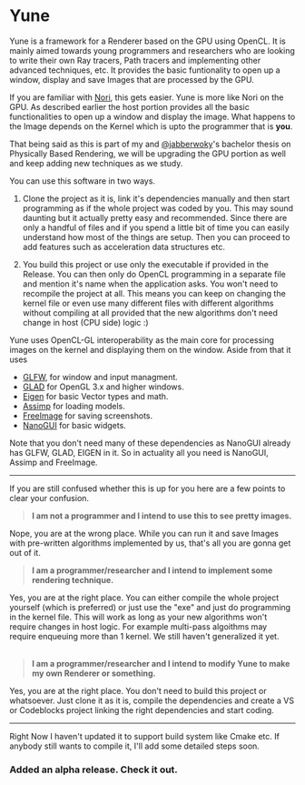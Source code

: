# Yune

Yune is a framework for a Renderer based on the GPU using OpenCL. It is mainly aimed towards young programmers and researchers who are looking to write their own Ray tracers, Path tracers and implementing other advanced techniques, etc. It provides the basic funtionality to open up a window, display and save Images that are processed by the GPU. 

If you are familiar with [Nori](https://github.com/wjakob/nori), this gets easier. Yune is more like Nori on the GPU. As described earlier the host portion provides all the basic functionalities to open up a window and display the image. What happens to the Image depends on the Kernel which is upto the programmer that is **you**.

That being said as this is part of my and [@jabberwoky](https://github.com/jabberw0ky)'s bachelor thesis on Physically Based Rendering, we will be upgrading the GPU portion as well and keep adding new techniques as we study.

You can use this software in two ways.

1. Clone the project as it is, link it's dependencies manually and then start programming as if the whole project was coded by you. This may sound daunting but it actually pretty easy and recommended. Since there are only a handful of files and if you spend a little bit of time you can easily understand how most of the things are setup. Then you can proceed to add features such as acceleration data structures etc.

2. You build this project or use only the executable if provided in the Release. You can then only do OpenCL programming in a separate file and mention it's name when the application asks. You won't need to recompile the project at all. This means you can keep on changing the kernel file or even use many different files with different algorithms without compiling at all provided that the new algorithms don't need change in host (CPU side) logic :)

Yune uses OpenCL-GL interoperability as the main core for processing images on the kernel and displaying them on the window. Aside from that it uses 

* [GLFW](https://github.com/glfw/glfw), for window and input managment.
* [GLAD](https://github.com/Dav1dde/glad) for OpenGL 3.x and higher windows.
* [Eigen](https://github.com/eigenteam/eigen-git-mirror) for basic Vector types and math.
* [Assimp](https://github.com/assimp/assimp) for loading models.
* [FreeImage](http://freeimage.sourceforge.net) for saving screenshots.
* [NanoGUI](https://github.com/wjakob/nanogui) for basic widgets.

Note that you don't need many of these dependencies as NanoGUI already has GLFW, GLAD, EIGEN in it. So in actuality all you need is NanoGUI, Assimp and FreeImage. 

---
If you are still confused whether this is up for you here are a few points to clear your confusion.

>**I am not a programmer and I intend to use this to see pretty images.**

Nope, you are at the wrong place. While you can run it and save Images with pre-written algorithms implemented by us, that's all you are gonna get out of it.
<br/>

>**I am a programmer/researcher and I intend to implement some rendering technique.**

Yes, you are at the right place. You can either compile the whole project yourself (which is preferred) or just use the "exe" and just do programming in the kernel file. This will work as long as your new algorithms won't require changes in host logic. For example multi-pass algoithms may require enqueuing more than 1 kernel. We still haven't generalized it yet.
<br/>
<br/>

>**I am a programmer/researcher and I intend to modify Yune to make my own Renderer or something.**

Yes, you are at the right place. You don't need to build this project or whatsoever. Just clone it as it is, compile the dependencies and create a VS or Codeblocks project linking the right dependencies and start coding.

 ---
Right Now I haven't updated it to support build system like Cmake etc. If anybody still wants to compile it, I'll add some detailed steps soon.

### Added an alpha release. Check it out.



 
